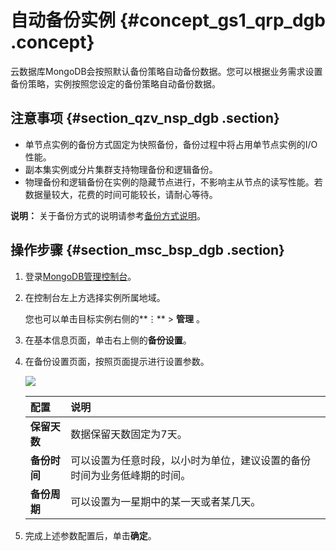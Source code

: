 # 自动备份实例 {#concept_gs1_qrp_dgb .concept}

云数据库MongoDB会按照默认备份策略自动备份数据。您可以根据业务需求设置备份策略，实例按照您设定的备份策略自动备份数据。

## 注意事项 {#section_qzv_nsp_dgb .section}

-   单节点实例的备份方式固定为快照备份，备份过程中将占用单节点实例的I/O性能。
-   副本集实例或分片集群支持物理备份和逻辑备份。
-   物理备份和逻辑备份在实例的隐藏节点进行，不影响主从节点的读写性能。若数据量较大，花费的时间可能较长，请耐心等待。

**说明：** 关于备份方式的说明请参考[备份方式说明](intl.zh-CN/用户指南/数据备份/手动备份实例.md#section_jmr_kcp_dgb)。

## 操作步骤 {#section_msc_bsp_dgb .section}

1.  登录[MongoDB管理控制台](https://mongodb.console.aliyun.com/#/mongodb/list)。
2.  在控制台左上方选择实例所属地域。

    您也可以单击目标实例右侧的**⋮** \> **管理** 。

3.  在基本信息页面，单击右上侧的**备份设置**。
4.  在备份设置页面，按照页面提示进行设置参数。

    ![](http://static-aliyun-doc.oss-cn-hangzhou.aliyuncs.com/assets/img/6721/154691583034383_zh-CN.png)

    |配置|说明|
    |:-|:-|
    |**保留天数**|数据保留天数固定为7天。|
    |**备份时间**|可以设置为任意时段，以小时为单位，建议设置的备份时间为业务低峰期的时间。|
    |**备份周期**|可以设置为一星期中的某一天或者某几天。|

5.  完成上述参数配置后，单击**确定**。

